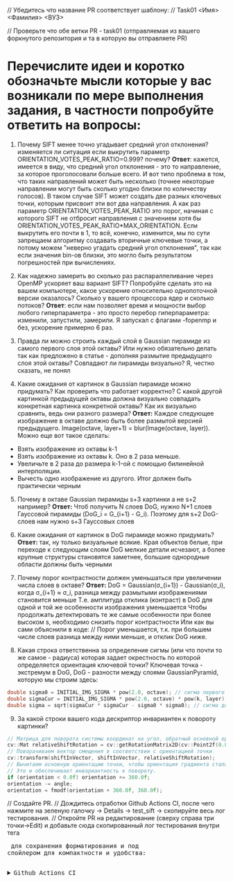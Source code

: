 // Убедитесь что название PR соответствует шаблону:
// Task01 <Имя> <Фамилия> <ВУЗ>

// Проверьте что обе ветки PR - task01 (отправляемая из вашего форкнутого репозитория и та в которую вы отправляете PR)

# Перечислите идеи и коротко обозначьте мысли которые у вас возникали по мере выполнения задания, в частности попробуйте ответить на вопросы:

1) Почему SIFT менее точно угадывает средний угол отклонения? изменяется ли ситуация если выкрутить параметр ORIENTATION_VOTES_PEAK_RATIO=0.999? почему?
__Ответ__: кажется, имеется в виду, что средний угол отклонения - это то направление, за которое проголосовали больше всего. И вот типо проблема в том, что таких направлений может быть несколько (точнее некоторые направлении могут быть сколько угодно близки по количеству голосов). В таком случае SIFT может создать две разных ключевых точки, которым присвоит эти вот два направления. А как раз параметр ORIENTATION_VOTES_PEAK_RATIO это порог, начиная с которого SIFT не отбросит направления с значением хотя бы ORIENTATION_VOTES_PEAK_RATIO*MAX_ORIENTATION. Если выкрутить его почти в 1, то всё, конечно, изменится, мы по сути запрещаем алгоритму создавать вторичные ключевые точки, а потому можем "неверно угадать средний угол отклонения", так как если значения bin-ов близки, это могло быть результатом погрешностей при вычислениях.


2) Как надежно замерить во сколько раз распараллеливание через OpenMP ускоряет ваш вариант SIFT? Попробуйте сделать это на вашем компьютере, какое ускорение относительно однопоточной версии оказалось? Сколько у вашего процессора ядер и сколько потоков?
__Ответ__: если нам позволяет время и мощности выбор любого гиперпараметра - это просто перебор гиперпараметра: изменили, запустили, замерили. Я запускал с флагами -fopenmp и без, ускорение примерно 6 раз.


3) Правда ли можно строить каждый слой в Gaussian пирамиде из самого первого слоя этой октавы? Или нужно обязательно делать так как предложено в статье - дополняя размытие предыдущего слоя этой октавы? Совпадают ли пирамиды визуально?
Я, честно сказать, не понял

4) Какие ожидания от картинок в Gaussian пирамиде можно придумать? Как проверить что работает корректно? С какой другой картинкой предыдущей октавы должна визуально совпадать конкретная картинка конкретной октавы? Как их визуально сравнить, ведь они разного размера?
__Ответ:__ Каждое следующее изображение в октаве должно быть более размытой версией предыдущего. Image(octave, layer+1) = blur(Image(octave, layer)). Можно еще вот такое сделать:
* Взять изображение из октавы k-1 
* Взять изображение из октавы k. Оно в 2 раза меньше.
* Увеличьте в 2 раза до размера k-1-ой с помощью билинейной интерполяции.
* Вычесть одно изображение из другого. Итог должен быть практически черным 


5) Почему в октаве Gaussian пирамиды s+3 картинки а не s+2 например?
__Ответ:__ Чтоб получить N слоев DoG, нужно N+1 слоев Гауссовой пирамиды (DoG_i = G_{i+1} - G_i).
Поэтому для s+2 DoG-слоев нам нужно s+3 Гауссовых слоев


7) Какие ожидания от картинок в DoG пирамиде можно придумать?
__Ответ:__ так, ну только визуальные всякие. Края объектов белые, при переходе к следующим слоям DoG мелкие детали исчезают, а более крупные структуры становятся заметнее, большие однородные области должны быть черными


8) Почему порог контрастности должен уменьшаться при увеличении числа слоев в октаве?
__Ответ:__ DoG = Gaussian(σ_{i+1}) - Gaussian(σ_i), когда σ_{i+1} ≈ σ_i, разница между размытыми изображениями становится меньше
Т.е. амплитуда отклика (контраст) в DoG для одной и той же особенности изображения уменьшается
Чтобы продолжать детектировать те же самые особенности при более высоком s, необходимо снизить порог контрастности
Или как вы сами объяснили в коде: // Порог уменьшается, т.к. при большем числе слоев разница между ними меньше, и отклик DoG ниже.
                                  


9) Какая строка ответственна за определение сигмы (или что почти то же самое - радиуса) которая задает окрестность по которой определяется ориентация ключевой точки?
Ключевая точка - экстремум в DoG, DoG - разности между слоями GaussianPyramid, которую мы строим здесь: 
```cpp
double sigma0 = INITIAL_IMG_SIGMA * pow(2.0, octave); // сигма первого слоя октавы
double sigmaCur = INITIAL_IMG_SIGMA * pow(2.0, octave) * pow(k, layer); // целевая сигма текущего слоя
double sigma = sqrt(sigmaCur * sigmaCur - sigma0 * sigma0); // сигма для размытия из первого слоя
```


9) За какой строки вашего кода дескриптор инвариантен к повороту картинки?
```cpp
// Матрица для поворота системы координат на угол, обратный основной ориентации точки
cv::Mat relativeShiftRotation = cv::getRotationMatrix2D(cv::Point2f(0.0f, 0.0f), -angle, 1.0);
// Поворачиваем вектор смещения в соответствии с ориентацией точки
cv::transform(shiftInVector, shiftInVector, relativeShiftRotation);
// Вычитаем основную ориентацию точки, чтобы ориентация градиента стала относительной.
// Это и обеспечивает инвариантность к повороту.
if (orientation < 0.0f) orientation += 360.0f;
orientation -= angle;
orientation = fmodf(orientation + 360.0f, 360.0f);
```


// Создайте PR.
// Дождитесь отработки Github Actions CI, после чего нажмите на зеленую галочку -> Details -> test_sift -> скопируйте весь лог тестирования.
// Откройте PR на редактирование (сверху справа три точки->Edit) и добавьте сюда скопированный лог тестирования внутри тега <pre> для сохранения форматирования и под спойлером для компактности и удобства:

<details><summary>Github Actions CI</summary><p>

<pre>
$ ./build/test_sift
Running main() from /home/runner/work/PhotogrammetryTasks2023/PhotogrammetryTasks2023/libs/3rdparty/libgtest/googletest/src/gtest_main.cc
[==========] Running 22 tests from 1 test suite.
[----------] Global test environment set-up.
[----------] 22 tests from SIFT
[ RUN      ] SIFT.MovedTheSameImage
[ORB_OCV] Points detected: 500 -> 500 (in 0.021269 sec)
...
[       OK ] SIFT.HerzJesu19RotateM40 (7730 ms)
[----------] 22 tests from SIFT (12918 ms total)
[----------] Global test environment tear-down
[==========] 22 tests from 1 test suite ran. (12918 ms total)
[  PASSED  ] 22 tests.
</pre>

</p></details>

